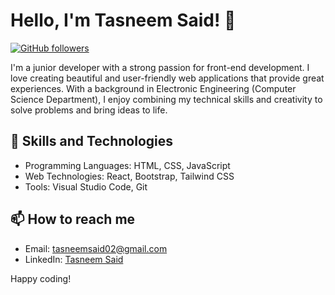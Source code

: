 # Hello, I'm Tasneem Said! 👋

[![GitHub followers](https://img.shields.io/github/followers/tasneemsaeed23?label=Follow&style=social)](https://github.com/tasneemsaeed23)

I'm a junior developer with a strong passion for front-end development. I love creating beautiful and user-friendly web applications that provide great experiences. With a background in Electronic Engineering (Computer Science Department), I enjoy combining my technical skills and creativity to solve problems and bring ideas to life.


## 🚀 Skills and Technologies

- Programming Languages: HTML, CSS, JavaScript
- Web Technologies: React, Bootstrap, Tailwind CSS
- Tools: Visual Studio Code, Git

## 📫 How to reach me

- Email: tasneemsaid02@gmail.com
- LinkedIn: [Tasneem Said](https://www.linkedin.com/in/tasneem-said/)

Happy coding!
